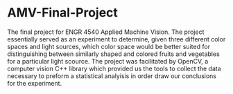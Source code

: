 # AMV-Final-Project
The final project for ENGR 4540 Applied Machine Vision. The project essentially served as an experiment to determine, given three different color spaces and light sources, which color space would be better suited for distinguishing between similarly shaped and colored fruits and vegetables for a particular light scource. The project was facilitated by OpenCV, a computer vision C++ library which provided us the tools to collect the data necessary to preform a statistical analyisis in order draw our conclusions for the experiment. 
